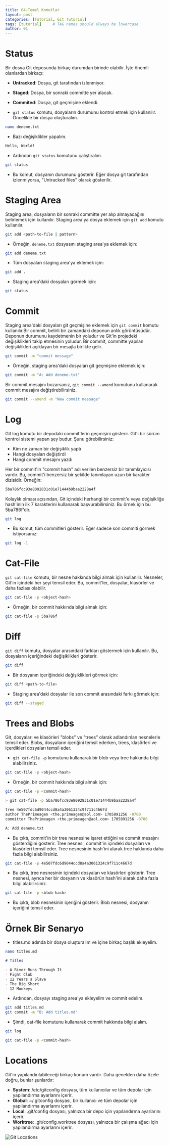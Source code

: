 ```yaml
---
title: 04-Temel Komutlar
layout: post
categories: [Tutorial, Git Tutorial]
tags: [tutorial]     # TAG names should always be lowercase
author: 01
---
```


# Status

Bir dosya Git deposunda birkaç durumdan birinde olabilir. İşte önemli olanlardan birkaçı:

* **Untracked**: Dosya, git tarafından izlenmiyor.
* **Staged**: Dosya, bir sonraki committe yer alacak.
* **Commited**: Dosya, git geçmişine eklendi.

* `git status` komutu, dosyaların durumunu kontrol etmek için kullanılır. Öncelikle bir dosya oluşturalım.

```bash
nano deneme.txt
```
* Bazı değişiklikler yapalım.

```bash
Hello, World!
```

* Ardından `git status` komutunu çalıştıralım.

```bash
git status
```

* Bu komut, dosyanın durumunu gösterir. Eğer dosya git tarafından izlenmiyorsa, "Untracked files" olarak gösterilir.


# Staging Area

Staging area, dosyaların bir sonraki committe yer alıp almayacağını belirlemek için kullanılır. Staging area'ya dosya eklemek için `git add` komutu kullanılır.

```bash
git add <path-to-file | pattern>
```

* Örneğin, `deneme.txt` dosyasını staging area'ya eklemek için:

```bash
git add deneme.txt
```

* Tüm dosyaları staging area'ya eklemek için:

```bash
git add .
```

* Staging area'daki dosyaları görmek için:

```bash
git status
```

# Commit

Staging area'daki dosyaları git geçmişine eklemek için `git commit` komutu kullanılır.Bir commit, belirli bir zamandaki deponun anlık görüntüsüdür. Deponun durumunu kaydetmenin bir yoludur ve Git'in projedeki değişiklikleri takip etmesinin yoludur. Bir commit, committe yapılan değişiklikleri açıklayan bir mesajla birlikte gelir.

```bash
git commit -m "commit message"
```

* Örneğin, staging area'daki dosyaları git geçmişine eklemek için:

```bash
git commit -m "A: Add deneme.txt"
```

Bir commit mesajını bozarsanız, `git commit --amend` komutunu kullanarak commit mesajını değiştirebilirsiniz.

```bash
git commit --amend -m "New commit message"
```

# Log

Git log komutu bir depodaki commit'lerin geçmişini gösterir. Git'i bir sürüm kontrol sistemi yapan şey budur. Şunu görebilirsiniz:

* Kim ne zaman bir değişiklik yaptı
* Hangi dosyaları değiştirdi
* Hangi commit mesajını yazdı

Her bir commit'in "commit hash" adı verilen benzersiz bir tanımlayıcısı vardır. Bu, commit'i benzersiz bir şekilde tanımlayan uzun bir karakter dizisidir. Örneğin:

```bash
5ba786fcc93e8092831c01e71444b9baa2228a4f
```
Kolaylık olması açısından, Git içindeki herhangi bir commit'e veya değişikliğe hash'inin ilk 7 karakterini kullanarak başvurabilirsiniz. Bu örnek için bu 5ba786f'dir.

```bash
git log
```

* Bu komut, tüm commitleri gösterir. Eğer sadece son commiti görmek istiyorsanız:

```bash
git log -1
```

# Cat-File

`git cat-file` komutu, bir nesne hakkında bilgi almak için kullanılır. Nesneler, Git'in içindeki her şeyi temsil eder. Bu, commit'ler, dosyalar, klasörler ve daha fazlası olabilir.

```bash
git cat-file -p <object-hash>
```

* Örneğin, bir commit hakkında bilgi almak için:

```bash
git cat-file -p 5ba786f
```

# Diff

`git diff` komutu, dosyalar arasındaki farkları göstermek için kullanılır. Bu, dosyaların içeriğindeki değişiklikleri gösterir.

```bash
git diff
```

* Bir dosyanın içeriğindeki değişiklikleri görmek için:

```bash
git diff <path-to-file>
```

* Staging area'daki dosyalar ile son commit arasındaki farkı görmek için:

```bash
git diff --staged
```

# Trees and Blobs

Git, dosyaları ve klasörleri "blobs" ve "trees" olarak adlandırılan nesnelerle temsil eder. Blobs, dosyaların içeriğini temsil ederken, trees, klasörleri ve içerdikleri dosyaları temsil eder.

* `git cat-file -p` komutunu kullanarak bir blob veya tree hakkında bilgi alabilirsiniz.

```bash
git cat-file -p <object-hash>
```

* Örneğin, bir commit hakkında bilgi almak için:

```bash
git cat-file -p <commit-hash>
```

```bash
> git cat-file -p 5ba786fcc93e8092831c01e71444b9baa2228a4f

tree 4e507fdc6d9044ccd8a4a3061324c9f711c4667d
author ThePrimeagen <the.primeagen@aol.com> 1705891256 -0700
committer ThePrimeagen <the.primeagen@aol.com> 1705891256 -0700

A: Add deneme.txt
```

* Bu çıktı, commit'in bir tree nesnesine işaret ettiğini ve commit mesajını gösterdiğini gösterir. Tree nesnesi, commit'in içindeki dosyaları ve klasörleri temsil eder. Tree nesnesinin hash'ini alarak tree hakkında daha fazla bilgi alabilirsiniz.

```bash
git cat-file -p 4e507fdc6d9044ccd8a4a3061324c9f711c4667d
```

* Bu çıktı, tree nesnesinin içindeki dosyaları ve klasörleri gösterir. Tree nesnesi, ayrıca her bir dosyanın ve klasörün hash'ini alarak daha fazla bilgi alabilirsiniz.

```bash
git cat-file -p <blob-hash>
```
* Bu çıktı, blob nesnesinin içeriğini gösterir. Blob nesnesi, dosyanın içeriğini temsil eder.

# Örnek Bir Senaryo

* titles.md adında bir dosya oluşturalım ve içine birkaç başlık ekleyelim.

```bash
nano titles.md
```

```markdown
# Titles

- A River Runs Through It
- Fight Club
- 12 Years a Slave
- The Big Short
- 12 Monkeys
```

* Ardından, dosyayı staging area'ya ekleyelim ve commit edelim.

```bash
git add titles.md
git commit -m "B: Add titles.md"
```

* Şimdi, cat-file komutunu kullanarak commit hakkında bilgi alalım.

```bash
git log
```

```bash
git cat-file -p <commit-hash>
```
# Locations

Git'in yapılandırılabileceği birkaç konum vardır. Daha genelden daha özele doğru, bunlar şunlardır:

* **System**: /etc/gitconfig dosyası, tüm kullanıcılar ve tüm depolar için yapılandırma ayarlarını içerir.
* **Global**: ~/.gitconfig dosyası, bir kullanıcı ve tüm depolar için yapılandırma ayarlarını içerir.
* **Local**: .git/config dosyası, yalnızca bir depo için yapılandırma ayarlarını içerir.
* **Worktree**: .git/config.worktree dosyası, yalnızca bir çalışma ağacı için yapılandırma ayarlarını içerir.

![Git Locations](../assets/git-images/locations.png)